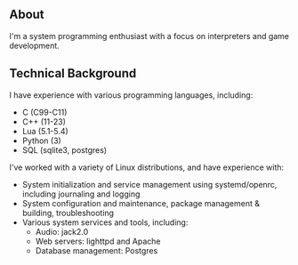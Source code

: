 ## About
I'm a system programming enthusiast with a focus on interpreters and game development.

## Technical Background
I have experience with various programming languages, including:
* C (C99-C11)
* C++ (11-23)
* Lua (5.1-5.4)
* Python (3)
* SQL (sqlite3, postgres)

I've worked with a variety of Linux distributions, and have experience with:
* System initialization and service management using systemd/openrc, including journaling and logging
* System configuration and maintenance, package management & building, troubleshooting
* Various system services and tools, including:
  * Audio: jack2.0
  * Web servers: lighttpd and Apache
  * Database management: Postgres
